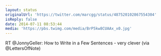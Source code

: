 ```yaml
---
layout: status
originalUrl: 'https://twitter.com/marcgg/status/487520102867554304'
isReply: false
date: 2014-07-11 08:53:44
media: 'https://pbs.twimg.com/media/BrP5kw8CUAAx_x0.jpg'
---
```


RT @JonnyGeller: How to Write in a Few Sentences - very clever (via @LettersOfNote) 
